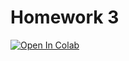 # Homework 3

[![Open In Colab](https://colab.research.google.com/assets/colab-badge.svg)](https://colab.research.google.com/github/girafe-ai/ml-mipt/blob/master/homeworks_advanced/homework3_qlearning/homework3_qlearning.ipynb)
